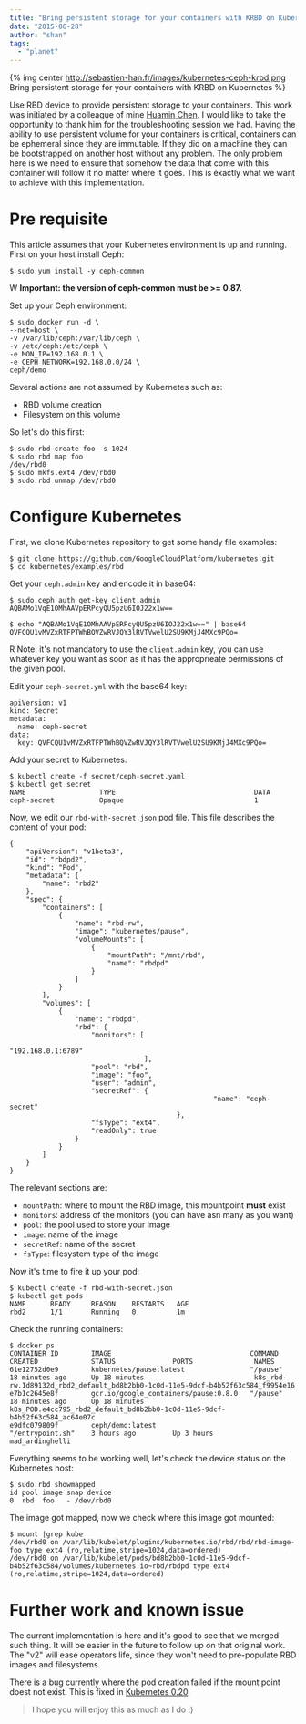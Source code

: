 ```yaml
---
title: "Bring persistent storage for your containers with KRBD on Kubernetes"
date: "2015-06-28"
author: "shan"
tags: 
  - "planet"
---
```


{% img center http://sebastien-han.fr/images/kubernetes-ceph-krbd.png Bring persistent storage for your containers with KRBD on Kubernetes %}

Use RBD device to provide persistent storage to your containers. This work was initiated by a colleague of mine [Huamin Chen](https://huaminchen.wordpress.com/). I would like to take the opportunity to thank him for the troubleshooting session we had. Having the ability to use persistent volume for your containers is critical, containers can be ephemeral since they are immutable. If they did on a machine they can be bootstrapped on another host without any problem. The only problem here is we need to ensure that somehow the data that come with this container will follow it no matter where it goes. This is exactly what we want to achieve with this implementation.

  

# Pre requisite

This article assumes that your Kubernetes environment is up and running. First on your host install Ceph:

```
$ sudo yum install -y ceph-common
```

W **Important: the version of ceph-common must be >= 0.87.**

Set up your Ceph environment:

```
$ sudo docker run -d \
--net=host \
-v /var/lib/ceph:/var/lib/ceph \
-v /etc/ceph:/etc/ceph \
-e MON_IP=192.168.0.1 \
-e CEPH_NETWORK=192.168.0.0/24 \
ceph/demo
```

Several actions are not assumed by Kubernetes such as:

- RBD volume creation
- Filesystem on this volume

So let's do this first:

```
$ sudo rbd create foo -s 1024
$ sudo rbd map foo
/dev/rbd0
$ sudo mkfs.ext4 /dev/rbd0
$ sudo rbd unmap /dev/rbd0
```

  
  

# Configure Kubernetes

First, we clone Kubernetes repository to get some handy file examples:

```
$ git clone https://github.com/GoogleCloudPlatform/kubernetes.git
$ cd kubernetes/examples/rbd
```

Get your `ceph.admin` key and encode it in base64:

```
$ sudo ceph auth get-key client.admin
AQBAMo1VqE1OMhAAVpERPcyQU5pzU6IOJ22x1w==

$ echo "AQBAMo1VqE1OMhAAVpERPcyQU5pzU6IOJ22x1w==" | base64
QVFCQU1vMVZxRTFPTWhBQVZwRVJQY3lRVTVwelU2SU9KMjJ4MXc9PQo=
```

R Note: it's not mandatory to use the `client.admin` key, you can use whatever key you want as soon as it has the approprieate permissions of the given pool.

Edit your `ceph-secret.yml` with the base64 key:

```
apiVersion: v1
kind: Secret
metadata:
  name: ceph-secret
data:
  key: QVFCQU1vMVZxRTFPTWhBQVZwRVJQY3lRVTVwelU2SU9KMjJ4MXc9PQo=
```

Add your secret to Kubernetes:

```
$ kubectl create -f secret/ceph-secret.yaml
$ kubectl get secret
NAME                  TYPE                                  DATA
ceph-secret           Opaque                                1
```

Now, we edit our `rbd-with-secret.json` pod file. This file describes the content of your pod:

```
{
    "apiVersion": "v1beta3",
    "id": "rbdpd2",
    "kind": "Pod",
    "metadata": {
        "name": "rbd2"
    },
    "spec": {
        "containers": [
            {
                "name": "rbd-rw",
                "image": "kubernetes/pause",
                "volumeMounts": [
                    {
                        "mountPath": "/mnt/rbd",
                        "name": "rbdpd"
                    }
                ]
            }
        ],
        "volumes": [
            {
                "name": "rbdpd",
                "rbd": {
                    "monitors": [
                                                        "192.168.0.1:6789"
                                 ],
                    "pool": "rbd",
                    "image": "foo",
                    "user": "admin",
                    "secretRef": {
                                                  "name": "ceph-secret"
                                         },
                    "fsType": "ext4",
                    "readOnly": true
                }
            }
        ]
    }
}
```

The relevant sections are:

- `mountPath`: where to mount the RBD image, this mountpoint **must** exist
- `monitors`: address of the monitors (you can have asn many as you want)
- `pool`: the pool used to store your image
- `image`: name of the image
- `secretRef`: name of the secret
- `fsType`: filesystem type of the image

Now it's time to fire it up your pod:

```
$ kubectl create -f rbd-with-secret.json
$ kubectl get pods
NAME      READY     REASON    RESTARTS   AGE
rbd2      1/1       Running   0          1m
```

Check the running containers:

```
$ docker ps
CONTAINER ID        IMAGE                                  COMMAND             CREATED             STATUS              PORTS               NAMES
61e12752d0e9        kubernetes/pause:latest                "/pause"            18 minutes ago      Up 18 minutes                           k8s_rbd-rw.1d89132d_rbd2_default_bd8b2bb0-1c0d-11e5-9dcf-b4b52f63c584_f9954e16
e7b1c2645e8f        gcr.io/google_containers/pause:0.8.0   "/pause"            18 minutes ago      Up 18 minutes                           k8s_POD.e4cc795_rbd2_default_bd8b2bb0-1c0d-11e5-9dcf-b4b52f63c584_ac64e07c
e9dfc079809f        ceph/demo:latest                       "/entrypoint.sh"    3 hours ago         Up 3 hours                              mad_ardinghelli
```

Everything seems to be working well, let's check the device status on the Kubernetes host:

```
$ sudo rbd showmapped
id pool image snap device
0  rbd  foo   - /dev/rbd0
```

The image got mapped, now we check where this image got mounted:

```
$ mount |grep kube
/dev/rbd0 on /var/lib/kubelet/plugins/kubernetes.io/rbd/rbd/rbd-image-foo type ext4 (ro,relatime,stripe=1024,data=ordered)
/dev/rbd0 on /var/lib/kubelet/pods/bd8b2bb0-1c0d-11e5-9dcf-b4b52f63c584/volumes/kubernetes.io~rbd/rbdpd type ext4 (ro,relatime,stripe=1024,data=ordered)
```

  
  

# Further work and known issue

The current implementation is here and it's good to see that we merged such thing. It will be easier in the future to follow up on that original work. The "v2" will ease operators life, since they won't need to pre-populate RBD images and filesystems.

There is a bug currently where the pod creation failed if the mount point doest not exist. This is fixed in [Kubernetes 0.20](https://github.com/GoogleCloudPlatform/kubernetes/commit/0280dac6b1ad735690144717cf81568392e8a526).

  

> I hope you will enjoy this as much as I do :)
